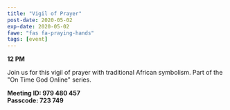 ```yaml
---
title: "Vigil of Prayer"
post-date: 2020-05-02
exp-date: 2020-05-02
fawe: "fas fa-praying-hands"
tags: [event]
---
```

**12 PM**

Join us for this vigil of prayer with traditional African symbolism. Part of the "On Time God Online" series.

**Meeting ID: 979 480 457**
<br>
**Passcode: 723 749**